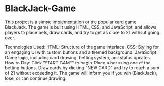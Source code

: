 # BlackJack-Game
This project is a simple implementation of the popular card game BlackJack. The game is built using HTML, CSS, and JavaScript, and allows players to place bets, draw cards, and try to get as close to 21 without going over.

Technologies Used:
HTML: Structure of the game interface.
CSS: Styling for an engaging UI with custom buttons and a themed background.
JavaScript: Game logic, including card drawing, betting system, and status updates.
How to Play:
Click "START GAME" to begin.
Place a bet using one of the betting buttons.
Draw cards by clicking "NEW CARD" and try to reach a sum of 21 without exceeding it.
The game will inform you if you win (BlackJack), lose, or can continue drawing.
